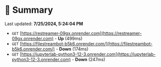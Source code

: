 # 📖 Summary
Last updated: **7/25/2024, 5:24:04 PM**

- `GET` [https://restreamer-09gx.onrender.com](https://restreamer-09gx.onrender.com) - **Up** (499ms)
- `GET` [https://filestreambot-b5k6.onrender.com/](https://filestreambot-b5k6.onrender.com/) - **Down** (174ms)
- `GET` [https://jupyterlab-python3-12-3.onrender.com](https://jupyterlab-python3-12-3.onrender.com) - **Down** (247ms)
